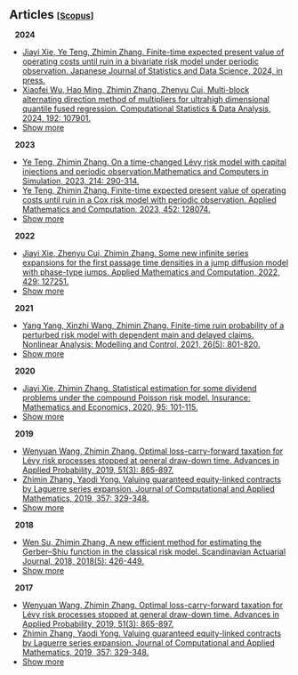 <h1 id="articles"></h1>

<h2 style="margin: 30px 0px 15px;">Articles
<temp style="font-size:15px;">[</temp><a href="https://www-scopus-com-s.atrust.cqu.edu.cn/authid/detail.uri?authorId=35219373500#" target="_blank" style="font-size:15px;">Scopus</a><temp style="font-size:15px;">]</temp></h2>


<h4 id="2024;" style="margin:15px 10px 10px;">2024</h4>
<ul>
<li><a href="https://link-springer-com-s.atrust.cqu.edu.cn/article/10.1007/s42081-024-00244-3"><autocolor>Jiayi Xie, Ye Teng, Zhimin Zhang. Finite-time expected present value of operating costs until ruin in a bivariate risk model under periodic observation. Japanese Journal of Statistics and Data Science, 2024, in press.</autocolor></a></li>

<li><a href="https://www-sciencedirect-com-s.atrust.cqu.edu.cn/science/article/pii/S0167947323002128?via%3Dihub"><autocolor>Xiaofei Wu, Hao Ming, Zhimin Zhang, Zhenyu Cui, Multi-block alternating direction method of multipliers for ultrahigh dimensional quantile fused regression. Computational Statistics & Data Analysis, 2024, 192: 107901.</autocolor></a></li>

<li> <a href="javascript:toggle_vis('2024more')">Show more</a> </li>
<div id="2024more" style="display:none">

<li><a href="https://www-sciencedirect-com-s.atrust.cqu.edu.cn/science/article/pii/S0031320323008312?via%3Dihub"><autocolor>Rongmei Liang, Xiaofei Wu, Zhimin Zhang. Linearized alternating direction method of multipliers for elastic-net support vector machines. Pattern Recognition, 2024, 148: 110134.</autocolor></a></li>

<li><a href="https://www-sciencedirect-com-s.atrust.cqu.edu.cn/science/article/pii/S0377042723005903?via%3Dihub"><autocolor>Wei Zhong, Benxuan Shi, Zhimin Zhang. Valuation of guaranteed minimum maturity benefits under mean reversion and jump models with surrender risk. Journal of Computational and Applied Mathematics, 2024, 440: 115646.</autocolor></a></li>

<li><a href="https://www.tandfonline.com/doi/abs/10.1080/03461238.2023.2241193"><autocolor>Meiqiao Ai, Yunyun Wang, Zhimin Zhang, Dan Zhu. Valuation of variable annuities with guaranteed minimum maturity benefits and periodic fees. Scandinavian Actuarial Journal, 2024, 2024(3): 252-278.</autocolor></a></li>

<li><a href="https://www.tandfonline.com/doi/abs/10.1080/03610926.2022.2076124"><autocolor>Jiayi Xie, Zhimin Zhang. Infinite series expansion of some finite-time dividend and ruin related functions. Communications in Statistics-Theory and Methods, 2024, 53(1): 201-214.</autocolor></a></li>
</div>
</ul>


<h4 id="2023;" style="margin:0 10px 0;">2023</h4>
<ul>
<li><a href="https://www.sciencedirect.com/science/article/abs/pii/S0378475423002938"><autocolor>Ye Teng, Zhimin Zhang. On a time-changed Lévy risk model with capital injections and periodic observation.Mathematics and Computers in Simulation, 2023, 214: 290-314.</autocolor></a></li>

<li><a href="https://www.sciencedirect.com/science/article/abs/pii/S0096300323002436"><autocolor>Ye Teng, Zhimin Zhang. Finite-time expected present value of operating costs until ruin in a Cox risk model with periodic observation. Applied Mathematics and Computation, 2023, 452: 128074.</autocolor></a></li>

<li> <a href="javascript:toggle_vis('2023more')">Show more</a> </li>
<div id="2023more" style="display:none">

<li><a href="https://www-cambridge-org-s.atrust.cqu.edu.cn/core/journals/probability-in-the-engineering-and-informational-sciences/article/nonparametric-estimation-of-some-dividend-problems-in-the-perturbed-compound-poisson-model/B29DB2B2B862822586CE0867F5758C20"><autocolor>Yang Yang, Jiayi Xie, Zhimin Zhang. Nonparametric estimation of some dividend problems in the perturbed compound Poisson model. Probability in the Engineering and Informational Sciences, 2023, 37(2):418-441.</autocolor></a></li>

<li><a href="https://www-cambridge-org-s.atrust.cqu.edu.cn/core/journals/probability-in-the-engineering-and-informational-sciences/article/gerbershiu-analysis-in-the-compound-poisson-model-with-constant-interobservation-times/44597BF1D4FA4892D0E7897D6DD0E693"><autocolor>Jiayi Xie, Wenguang Yu, Zhimin Zhang, Zhenyu Cui. Gerber-Shiu analysis in the compound Poisson model with constant inter-observation times. Probability in the Engineering and Informational Sciences, 2023, 37(2):324-356.</autocolor></a></li>

<li><a href="https://www.sciencedirect.com/science/article/abs/pii/S037704272200512X"><autocolor>Wei Zhong, Zhenyu Cui, Zhimin Zhang. Efficient valuation of guaranteed minimum maturity benefits in regime switching jump diffusion models with surrender risk. Journal of Computational and Applied Mathematics, 2023, 422: 114914.</autocolor></a></li>

<li><a href="https://www-sciencedirect-com-s.atrust.cqu.edu.cn/science/article/pii/S0377042722003715?via%3Dihub"><autocolor>Meiqiao Ai, Zhimin Zhang, Wei Zhong. Valuation of a DB underpin hybrid pension under a regime-switching Lévy model. Journal of Computational and Applied Mathematics, 2023, 419: 114736.</autocolor></a></li>

<li><a href="https://www.researchgate.net/publication/364915397_Tax_optimization_with_a_terminal_value_for_the_Levy_risk_processes"><autocolor>Wenyuan Wang, Zhimin Zhang, Zhuo Jin. TAX OPTIMIZATION WITH A TERMINAL VALUE FOR THE LÉVY RISK PROCESSES. Journal of Industrial and Management Optimization, 2023, 19(8).</autocolor></a></li>

<li><a href="https://www.tandfonline.com/doi/abs/10.1080/03461238.2022.2099296"><autocolor>Meiqiao Ai, Zhimin Zhang, Dan Zhu. Valuing variable annuities with path-dependent surrender guarantees under regime-switching Lévy models. Scandinavian Actuarial Journal, 2023, 2023(4): 330-358.</autocolor></a></li>

<li><a href="https://www.tandfonline.com/doi/abs/10.1080/03461238.2022.2144432"><autocolor>Wei Zhong, Dan Zhu, Zhimin Zhang. Valuation of variable annuities under stochastic volatility and stochastic jump intensity. Scandinavian Actuarial Journal, 2023, 2023(7): 708-734.</autocolor></a></li>

<li><a href="https://www-scopus-com-s.atrust.cqu.edu.cn/record/display.uri?eid=2-s2.0-85141317880&origin=resultslist&sort=plf-f&src=s&sid=6ecfc0a5d527a41fa708b45a060a219c&sot=a&sdt=a&s=AU-ID%2835219373500%29+AND+PUBYEAR+IS+2023&sl=38&sessionSearchId=6ecfc0a5d527a41fa708b45a060a219c&relpos=9"><autocolor>Meiqiao Ai, Zhimin Zhang, Wenguang Yu. VALUING EQUITY-LINKED DEATH BENEFITS WITH A THRESHOLD EXPENSE STRUCTURE UNDER A REGIME-SWITCHING LEVY MODEL. Journal of Industrial and Management Optimization, 2023, 19(3).</autocolor></a></li>
</div>
</ul>


<h4 id="2022" style="margin:0 10px 0;">2022</h4>

<ul>
<li><a href="https://www.sciencedirect.com/science/article/abs/pii/S0096300322003253?via%3Dihub"><autocolor>Jiayi Xie, Zhenyu Cui, Zhimin Zhang. Some new infinite series expansions for the first passage time densities in a jump diffusion model with phase-type jumps. Applied Mathematics and Computation, 2022, 429: 127251.</autocolor></a></li>

<li> <a href="javascript:toggle_vis('2022more')">Show more</a></li>
<div id="2022more" style="display:none">

<li><a href="https://www.sciencedirect.com/science/article/abs/pii/S0377042722000012?via%3Dihub"><autocolor>Meiqiao Ai, Zhimin Zhang. Pricing some life-contingent lookback options under regime-switching Lévy models. Journal of Computational and Applied Mathematics, 2022, 407: 114082.</autocolor></a></li>

<li><a href="https://www.sciencedirect.com/science/article/abs/pii/S0167668722000269?via%3Dihub"><autocolor>Wenyuan Wang, Xie, Jiayi Xie, Zhimin Zhang. Estimating the time value of ruin in a Lévy risk model under low-frequency observation. Insurance: Mathematics and Economics, 2022, 104: 133-157.</autocolor></a></li>

<li><a href="https://www.aimsciences.org/article/doi/10.3934/jimo.2021039"><autocolor>Meiqiao Ai, Zhimin Zhang, Wenguang Yu. FIRST PASSAGE PROBLEMS OF REFRACTED JUMP DIFFUSION PROCESSES AND THEIR APPLICATIONS IN VALUING EQUITY-LINKED DEATH BENEFITS. Journal of Industrial and Management Optimization, 2022, 18(3).</autocolor></a></li>

<li><a href="https://www.sciencedirect.com/science/article/abs/pii/S0377042721003253?via%3Dihub"><autocolor>Jiayi Xie, Zhimin Zhang. Recursive approximating to the finite-time Gerber–Shiu function in Lévy risk models under periodic observation. Journal of Computational and Applied Mathematics, 2022, 399: 113703.</autocolor></a></li>
</div>
</ul>


<h4 id="2021" style="margin:0 10px 0;">2021</h4>
<ul>
<li><a href="https://www.journals.vu.lt/nonlinear-analysis/article/view/23963"><autocolor>Yang Yang, Xinzhi Wang, Zhimin Zhang. Finite-time ruin probability of a perturbed risk model with dependent main and delayed claims. Nonlinear Analysis: Modelling and Control, 2021, 26(5): 801-820.</autocolor></a></li>

<li> <a href="javascript:toggle_vis('2021more')">Show more</a></li>
<div id="2021more" style="display:none">

<li><a href="https://www.sciencedirect.com/science/article/abs/pii/S0096300321000795"><autocolor>Yayun Wang, Zhimin Zhang, Wenguang Yu. Pricing equity-linked death benefits by complex Fourier series expansion in a regime-switching jump diffusion model. Applied Mathematics and Computation, 2021, 399: 126031.</autocolor></a></li>

<li><a href="https://www.sciencedirect.com/science/article/abs/pii/S0096300321000291"><autocolor>Jiayi Xie, Zhimin Zhang. Finite-time dividend problems in a Lévy risk model under periodic observation. Applied Mathematics and Computation, 2021, 398: 125981.</autocolor></a></li>

<li><a href="https://www.sciencedirect.com/science/article/abs/pii/S1007570420304810"><autocolor>Benxuan Shi, Zhimin Zhang. Pricing EIA with cliquet-style guarantees under time-changed Lévy models by frame duality projection. Communications in Nonlinear Science and Numerical Simulation, 2021, 95: 105651.</autocolor></a></li>

<li><a href="https://www.tandfonline.com/doi/abs/10.1080/03461238.2021.1885483"><autocolor>Cheung Eric CK,  Zhimin Zhang. Simple approximation for the ruin probability in renewal risk model under interest force via Laguerre series expansion. Scandinavian Actuarial Journal, 2021, 2021(9): 804-831.</autocolor></a></li>
</div>
</ul>

<h4 id="2020" style="margin:0 10px 0;">2020</h4>
<ul>
<li><a href="https://www.sciencedirect.com/science/article/abs/pii/S0167668720301293"><autocolor>Jiayi Xie, Zhimin Zhang. Statistical estimation for some dividend problems under the compound Poisson risk model. Insurance: Mathematics and Economics, 2020, 95: 101-115.</autocolor></a></li>

<li> <a href="javascript:toggle_vis('2020more')">Show more</a></li>
<div id="2020more" style="display:none">

<li><a href="https://openurl.ebsco.com/EPDB%3Agcd%3A8%3A1770568/detailv2?sid=ebsco%3Aplink%3Ascholar&id=ebsco%3Agcd%3A143823365&crl=c"><autocolor>Xuanhua Peng, Wen Su, Zhimin Zhang. On A Perturbed Compound Poisson Risk Model Under A Periodic Threshold-Type Dividend Strategy. Journal of Industrial and Management Optimization, 2020, 16(4).</autocolor></a></li>

<li><a href="https://www.sciencedirect.com/science/article/pii/S0377042719303802"><autocolor>Zhimin Zhang, Yaodi Yong, Wenguang Yu. Valuing equity-linked death benefits in general exponential Lévy models. Journal of Computational and Applied Mathematics, 2020, 365: 112377.</autocolor></a></li>
</div>
</ul>


<h4 id="2019;" style="margin:0 10px 0;">2019</h4>
<ul>
<li><a href="https://www.cambridge.org/core/journals/advances-in-applied-probability/article/abs/optimal-losscarryforward-taxation-for-levy-risk-processes-stopped-at-general-drawdown-time/941185A6C321DC978BF0D2AF30CC2EBE"><autocolor>Wenyuan Wang, Zhimin Zhang. Optimal loss-carry-forward taxation for Lévy risk processes stopped at general draw-down time. Advances in Applied Probability, 2019, 51(3): 865-897.</autocolor></a></li>

<li><a href="https://www.sciencedirect.com/science/article/pii/S0377042719301141"><autocolor>Zhimin Zhang, Yaodi Yong. Valuing guaranteed equity-linked contracts by Laguerre series expansion. Journal of Computational and Applied Mathematics, 2019, 357: 329-348.</autocolor></a></li>

<li> <a href="javascript:toggle_vis('2019more')">Show more</a> </li>
<div id="2019more" style="display:none">

<li><a href="https://mdpi.longhoe.net/2227-9091/7/2/37"><autocolor>Shimizu Yasutaka,  Zhimin Zhang. Asymptotically normal estimators of the ruin probability for lévy insurance surplus from discrete samples. Risks, 2019, 7(2): 37.</autocolor></a></li>

<li><a href="https://www.tandfonline.com/doi/abs/10.1080/03461238.2018.1557739"><autocolor>Wenyuan Wang, Zhimin Zhang. Computing the Gerber–Shiu function by frame duality projection. Scandinavian Actuarial Journal, 2019, 2019(4): 291-307.</autocolor></a></li>

<li><a href="https://openurl.ebsco.com/EPDB%3Agcd%3A14%3A1770398/detailv2?sid=ebsco%3Aplink%3Ascholar&id=ebsco%3Agcd%3A135936277&crl=c"><autocolor>Yang Yang, Kaiyong Wang, Jiajun Liu, Zhimin Zhang. Asymptotics for a bidimensional risk model with two geometric Lévy price processes. Journal of Industrial and Management Optimization, 2019, 15(2).</autocolor></a></li>

<li><a href="https://www.sciencedirect.com/science/article/abs/pii/S0167715218303626"><autocolor>Yang Yang, Wen Su, Zhimin Zhang. Estimating the discounted density of the deficit at ruin by Fourier cosine series expansion. Statistics and Probability Letters, 2019, 146: 147-155.</autocolor></a></li>

<li><a href="https://www.sciencedirect.com/science/article/pii/S0022247X18307820"><autocolor>Wen Su, Yong, Yaodi Yong, Zhimin Zhang. Estimating the Gerber–Shiu function in the perturbed compound Poisson model by Laguerre series expansion. Journal of Mathematical Analysis and Applications, 2019, 469(2): 705-729.</autocolor></a></li>

<li><a href="https://www.sciencedirect.com/science/article/pii/S0377042718304230"><autocolor>Zhimin Zhang, Wen Su. Estimating the Gerber–Shiu function in a Lévy risk model by Laguerre series expansion. Journal of Computational and Applied Mathematics, 2019, 346: 133-149.</autocolor></a></li>

<li><a href="https://www.tandfonline.com/doi/abs/10.1080/03461238.2018.1481454"><autocolor>Cheung Eric CK, Zhimin Zhang. Periodic threshold-type dividend strategy in the compound Poisson risk model. Scandinavian Actuarial Journal, 2019, 2019(1): 1-31.</autocolor></a></li>
</div>
</ul>


<h4 id="2018" style="margin:0 10px 0;">2018</h4>
<ul>
<li><a href="https://www.tandfonline.com/doi/abs/10.1080/03461238.2017.1371068"><autocolor>Wen Su, Zhimin Zhang. A new efficient method for estimating the Gerber–Shiu function in the classical risk model. Scandinavian Actuarial Journal, 2018, 2018(5): 426-449.</autocolor></a></li>

<li> <a href="javascript:toggle_vis('2018more')">Show more</a></li>
<div id="2018more" style="display:none">

<li><a href="https://openurl.ebsco.com/EPDB%3Agcd%3A8%3A1770296/detailv2?sid=ebsco%3Aplink%3Ascholar&id=ebsco%3Agcd%3A127651084&crl=c"><autocolor>Zhimin Zhang, Cheung Eric CK. A note on a Lévy insurance risk model under periodic dividend decisions. Journal of Industrial and Management Optimization, 2018, 14(1).</autocolor></a></li>

<li><a href="https://www.cambridge.org/core/journals/astin-bulletin-journal-of-the-iaa/article/abs/on-the-compound-poisson-risk-model-with-periodic-capital-injections/A5AE072F0ABF3BDCBE7A3DB63789F0C6"><autocolor>Zhimin Zhang, Cheung Eric CK, Hailiang Yang. On the compound poisson risk model with periodic capital injections. ASTIN Bulletin, 2018, 48(1): 435-477.</autocolor></a></li>
</div>
</ul>


<h4 id="2017;" style="margin:0 10px 0;">2017</h4>
<ul>
<li><a href="https://www.cambridge.org/core/journals/advances-in-applied-probability/article/abs/optimal-losscarryforward-taxation-for-levy-risk-processes-stopped-at-general-drawdown-time/941185A6C321DC978BF0D2AF30CC2EBE"><autocolor>Wenyuan Wang, Zhimin Zhang. Optimal loss-carry-forward taxation for Lévy risk processes stopped at general draw-down time. Advances in Applied Probability, 2019, 51(3): 865-897.</autocolor></a></li>

<li><a href="https://www.sciencedirect.com/science/article/pii/S0377042719301141"><autocolor>Zhimin Zhang, Yaodi Yong. Valuing guaranteed equity-linked contracts by Laguerre series expansion. Journal of Computational and Applied Mathematics, 2019, 357: 329-348.</autocolor></a></li>

<li> <a href="javascript:toggle_vis('2017more')">Show more</a> </li>
<div id="2017more" style="display:none">

<li><a href="https://mdpi.longhoe.net/2227-9091/7/2/37"><autocolor>Shimizu Yasutaka,  Zhimin Zhang. Asymptotically normal estimators of the ruin probability for lévy insurance surplus from discrete samples. Risks, 2019, 7(2): 37.</autocolor></a></li>

<li><a href="https://www.tandfonline.com/doi/abs/10.1080/03461238.2018.1557739"><autocolor>Wenyuan Wang, Zhimin Zhang. Computing the Gerber–Shiu function by frame duality projection. Scandinavian Actuarial Journal, 2019, 2019(4): 291-307.</autocolor></a></li>

<li><a href="https://openurl.ebsco.com/EPDB%3Agcd%3A14%3A1770398/detailv2?sid=ebsco%3Aplink%3Ascholar&id=ebsco%3Agcd%3A135936277&crl=c"><autocolor>Yang Yang, Kaiyong Wang, Jiajun Liu, Zhimin Zhang. Asymptotics for a bidimensional risk model with two geometric Lévy price processes. Journal of Industrial and Management Optimization, 2019, 15(2).</autocolor></a></li>

<li><a href="https://www.sciencedirect.com/science/article/abs/pii/S0167715218303626"><autocolor>Yang Yang, Wen Su, Zhimin Zhang. Estimating the discounted density of the deficit at ruin by Fourier cosine series expansion. Statistics and Probability Letters, 2019, 146: 147-155.</autocolor></a></li>

<li><a href="https://www.sciencedirect.com/science/article/pii/S0022247X18307820"><autocolor>Wen Su, Yong, Yaodi Yong, Zhimin Zhang. Estimating the Gerber–Shiu function in the perturbed compound Poisson model by Laguerre series expansion. Journal of Mathematical Analysis and Applications, 2019, 469(2): 705-729.</autocolor></a></li>

<li><a href="https://www.sciencedirect.com/science/article/pii/S0377042718304230"><autocolor>Zhimin Zhang, Wen Su. Estimating the Gerber–Shiu function in a Lévy risk model by Laguerre series expansion. Journal of Computational and Applied Mathematics, 2019, 346: 133-149.</autocolor></a></li>

<li><a href="https://www.tandfonline.com/doi/abs/10.1080/03461238.2018.1481454"><autocolor>Cheung Eric CK, Zhimin Zhang. Periodic threshold-type dividend strategy in the compound Poisson risk model. Scandinavian Actuarial Journal, 2019, 2019(1): 1-31.</autocolor></a></li>
</div>
</ul>
